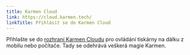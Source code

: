```yaml
---
title: Karmen Cloud
link: https://cloud.karmen.tech/
linkTitle: Přihlásit se do Karmen Cloud
---
```


Přihlašte se do [rozhraní Karmen Cloudu](https://cloud.karmen.tech/login) pro ovládání tiskárny na dálku z mobilu nebo počítače. Tady se odehrává veškerá magie Karmen.

